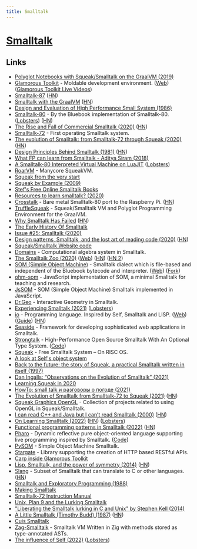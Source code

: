 ```yaml
---
title: Smalltalk
---
```


# [Smalltalk](https://squeak.org/)

## Links

- [Polyglot Notebooks with Squeak/Smalltalk on the GraalVM (2019)](https://www.youtube.com/watch?v=FAk3Ec8hmzk)
- [Glamorous Toolkit](https://github.com/feenkcom/gtoolkit) - Moldable development environment. ([Web](https://gtoolkit.com/)) ([Glamorous Toolkit Live Videos](https://www.youtube.com/playlist?list=PLfrs5bwLJOoAKCzYO27JPoqFZjjoamC9C))
- [Smalltalk-87](http://www.wirfs-brock.com/allen/things/smalltalk-things/smalltalk-87) ([HN](https://news.ycombinator.com/item?id=22683259))
- [Smalltalk with the GraalVM](https://www.javaadvent.com/2019/12/smalltalk-with-the-graalvm.html) ([HN](https://news.ycombinator.com/item?id=21735782))
- [Design and Evaluation of High Performance Small System (1986)](https://www2.eecs.berkeley.edu/Pubs/TechRpts/1986/CSD-86-287.pdf)
- [Smalltalk-80](https://github.com/dbanay/Smalltalk) - By the Bluebook implementation of Smalltalk-80. ([Lobsters](https://lobste.rs/s/ibrkwe/dbanay_smalltalk_by_blue_book_c)) ([HN](https://news.ycombinator.com/item?id=23307700))
- [The Rise and Fall of Commercial Smalltalk (2020)](http://www.wirfs-brock.com/allen/posts/914) ([HN](https://news.ycombinator.com/item?id=29223880))
- [Smalltalk-72](https://smalltalkzoo.thechm.org/HOPL-St72.html?snippets) - First operating Smalltalk system.
- [The evolution of Smalltalk: from Smalltalk-72 through Squeak (2020)](https://dl.acm.org/doi/abs/10.1145/3386335) ([HN](https://news.ycombinator.com/item?id=27537913))
- [Design Principles Behind Smalltalk (1981)](https://www.cs.virginia.edu/~evans/cs655/readings/smalltalk.html) ([HN](https://news.ycombinator.com/item?id=23496800))
- [What FP can learn from Smalltalk - Aditya Siram (2018)](https://www.youtube.com/watch?v=baxtyeFVn3w)
- [A Smalltalk-80 Interpreted Virtual Machine on LuaJIT](https://github.com/rochus-keller/Smalltalk) ([Lobsters](https://lobste.rs/s/vrvqhy/smalltalk_80_interpreted_virtual))
- [RoarVM](https://github.com/smarr/RoarVM) - Manycore SqueakVM.
- [Squeak from the very start](https://www.youtube.com/playlist?list=PL6601A198DF14788D)
- [Squeak by Example (2009)](https://pdxscholar.library.pdx.edu/cgi/viewcontent.cgi?article=1112&context=compsci_fac)
- [Stef's Free Online Smalltalk Books](http://stephane.ducasse.free.fr/FreeBooks.html)
- [Resources to learn smalltalk? (2020)](https://www.reddit.com/r/smalltalk/comments/frxp1f/resources_to_learn_smalltalk/)
- [Crosstalk](https://github.com/michaelengel/crosstalk) - Bare metal Smalltalk-80 port to the Raspberry Pi. ([HN](https://news.ycombinator.com/item?id=23874206))
- [TruffleSqueak](https://github.com/hpi-swa/trufflesqueak) - Squeak/Smalltalk VM and Polyglot Programming Environment for the GraalVM.
- [Why Smalltalk Has Failed](https://gbracha.blogspot.com/2020/05/bits-of-history-words-of-advice.html?m=1) ([HN](https://news.ycombinator.com/item?id=24329485))
- [The Early History Of Smalltalk](http://worrydream.com/EarlyHistoryOfSmalltalk/)
- [Issue #25: Smalltalk (2020)](https://deprogrammaticaipsum.com/issue-25-smalltalk/)
- [Design patterns, Smalltalk, and the lost art of reading code (2020)](https://medium.com/swlh/design-patterns-smalltalk-and-the-lost-art-of-reading-code-1727d93fd7fa) ([HN](https://news.ycombinator.com/item?id=24842298))
- [Squeak/Smalltalk Website code](https://github.com/squeak-smalltalk/squeak.org)
- [Domains](https://github.com/len/Domains) - Computational algebra system in Smalltalk.
- [The Smalltalk Zoo (2020)](https://computerhistory.org/blog/introducing-the-smalltalk-zoo-48-years-of-smalltalk-history-at-chm/) ([Web](https://smalltalkzoo.thechm.org/)) ([HN](https://news.ycombinator.com/item?id=25461760)) ([HN 2](https://news.ycombinator.com/item?id=25754311))
- [SOM (Simple Object Machine)](https://github.com/rochus-keller/Som) - Smalltalk dialect which is file-based and independent of the Bluebook bytecode and interpreter. ([Web](http://som-st.github.io/)) ([Fork](https://github.com/SOM-st/SOM))
- [ohm-som](https://github.com/pdubroy/ohm-som) - JavaScript implementation of SOM, a minimal Smalltalk for teaching and research.
- [JsSOM](https://github.com/SOM-st/JsSOM) - SOM (Simple Object Machine) Smalltalk implemented in JavaScript.
- [Dr.Geo](http://www.drgeo.eu/) - Interactive Geometry in Smalltalk.
- [Experiencing Smalltalk (2021)](https://nikhilism.com/post/2021/experiencing-smalltalk/) ([Lobsters](https://lobste.rs/s/wgnazl/experiencing_smalltalk))
- [io](https://github.com/IoLanguage/io) - Programming language. Inspired by Self, Smalltalk and LISP. ([Web](https://iolanguage.org/)) ([Guide](https://iolanguage.org/guide/guide.html)) ([HN](https://news.ycombinator.com/item?id=29652317))
- [Seaside](https://github.com/SeasideSt/Seaside) - Framework for developing sophisticated web applications in Smalltalk.
- [Strongtalk](http://www.strongtalk.org/) - High-Performance Open Source Smalltalk With An Optional Type System. ([Code](https://github.com/talksmall/Strongtalk))
- [Squeak](http://www.rowledge.org/tim/squeak/) - Free Smalltalk System – On RISC OS.
- [A look at Self's object system](https://sin-ack.github.io/posts/self-object-system/)
- [Back to the future: the story of Squeak, a practical Smalltalk written in itself (1997)](http://www.vpri.org/pdf/tr1997001_backto.pdf)
- [Dan Ingalls: “Observations on the Evolution of Smalltalk” (2021)](https://www.youtube.com/watch?v=xcYxSCH2y1w)
- [Learning Squeak in 2020](https://wiki.squeak.org/squeak/6622)
- [HowTo: small talk и разговоры о погоде (2021)](https://vas3k.club/post/11188/)
- [The Evolution of Smalltalk from Smalltalk-72 to Squeak (2021)](https://www.pldi21.org/prerecorded_hopl.17.html) ([HN](https://news.ycombinator.com/item?id=28332205))
- [Squeak Graphics OpenGL](https://github.com/hpi-swa-lab/squeak-graphics-opengl) - Collection of projects related to using OpenGL in Squeak/Smalltalk.
- [I can read C++ and Java but I can’t read Smalltalk (2000)](http://www.eli.sdsu.edu/courses/spring01/cs635/readingSmalltalk.pdf) ([HN](https://news.ycombinator.com/item?id=29573959))
- [On Learning Smalltalk (2022)](https://blog.robsayers.com/on-learning-smalltalk) ([HN](https://news.ycombinator.com/item?id=29890205)) ([Lobsters](https://lobste.rs/s/qiteeh/on_learning_smalltalk))
- [Functional programming patterns in Smalltalk (2022)](https://blog.wilcoxd.com/2022/02/21/Functional-Programming-Patterns-In-Smalltalk/) ([HN](https://news.ycombinator.com/item?id=30513940))
- [Pharo](https://pharo.org/) - Dynamic reflective pure object-oriented language supporting live programming inspired by Smalltalk. ([Code](https://github.com/pharo-project/pharo))
- [PySOM](https://github.com/smarr/PySOM) - Simple Object Machine Smalltalk.
- [Stargate](https://github.com/ba-st/Stargate) - Library supporting the creation of HTTP based RESTful APIs.
- [Carp inside Glamorous Toolkit](https://github.com/carpentry-org/gt4carp)
- [Lisp, Smalltalk, and the power of symmetry (2014)](https://insearchofsecrets.com/2014/08/04/lisp-smalltalk-and-the-power-of-symmetry/) ([HN](https://news.ycombinator.com/item?id=31552349))
- [Slang](http://wiki.squeak.org/squeak/slang) - Subset of Smalltalk that can translate to C or other languages. ([HN](https://news.ycombinator.com/item?id=32262921))
- [Smalltalk and Exploratory Programming (1988)](https://dl.acm.org/doi/10.1145/51607.51614)
- [Making Smalltalk](https://computerhistory.org/events/making-smalltalk/)
- [Smalltalk-72 Instruction Manual](http://bitsavers.informatik.uni-stuttgart.de/pdf/xerox/parc/techReports/Smalltalk-72_Instruction_Manual_Mar76.pdf)
- [Unix, Plan 9 and the Lurking Smalltalk](https://www.humprog.org/~stephen/research/papers/kell19unix-personal.pdf)
- ["Liberating the Smalltalk lurking in C and Unix" by Stephen Kell (2014)](https://www.youtube.com/watch?v=LwicN2u6Dro)
- [A Little Smalltalk (Timothy Budd) (1987)](https://archive.org/details/ALittleSmalltalkBook) ([HN](https://news.ycombinator.com/item?id=33179414))
- [Cuis Smalltalk](https://github.com/Cuis-Smalltalk/Cuis-Smalltalk-Dev)
- [Zag-Smalltalk](https://github.com/dvmason/Zag-Smalltalk) - Smalltalk VM Written in Zig with methods stored as type-annotated ASTs.
- [The influence of Self (2022)](https://dubroy.com/blog/self/) ([Lobsters](https://lobste.rs/s/jyao6l/influence_self))
